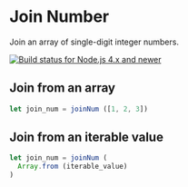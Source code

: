 # Join Number

Join an array of single-digit integer numbers.

[![Build status for Node.js 4.x and newer](https://github.com/sovpro/join-num/workflows/Node.js%204.x%20and%20newer%20/badge.svg?branch=master)](https://github.com/sovpro/join-num/commits/master)

## Join from an array

```js
let join_num = joinNum ([1, 2, 3])
```

## Join from an iterable value

```js
let join_num = joinNum (
  Array.from (iterable_value)
)
```
